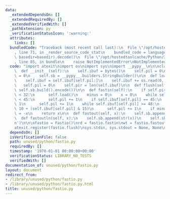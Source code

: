 ```yaml
---
data:
  _extendedDependsOn: []
  _extendedRequiredBy: []
  _extendedVerifiedWith: []
  _pathExtension: py
  _verificationStatusIcon: ':warning:'
  attributes:
    links: []
  bundledCode: "Traceback (most recent call last):\n  File \"/opt/hostedtoolcache/Python/3.8.6/x64/lib/python3.8/site-packages/onlinejudge_verify/documentation/build.py\"\
    , line 71, in _render_source_code_stat\n    bundled_code = language.bundle(stat.path,\
    \ basedir=basedir).decode()\n  File \"/opt/hostedtoolcache/Python/3.8.6/x64/lib/python3.8/site-packages/onlinejudge_verify/languages/python.py\"\
    , line 85, in bundle\n    raise NotImplementedError\nNotImplementedError\n"
  code: "import atexit\nimport os\nimport sys\nimport __pypy__\n\n\nclass Fastio:\n\
    \  def __init__(self):\n    self.ibuf = bytes()\n    self.pil = 0\n    self.pir\
    \ = 0\n    self.sb = __pypy__.builders.StringBuilder()\n\n  def load(self):\n\
    \    self.ibuf = self.ibuf[self.pil:]\n    self.ibuf += os.read(0, 131072)\n \
    \   self.pil = 0\n    self.pir = len(self.ibuf)\n\n  def flush(self):\n    os.write(1,\
    \ self.sb.build().encode())\n\n  def fastin(self):\n    if self.pir - self.pil\
    \ < 32:\n      self.load()\n    minus = 0\n    x = 0\n    while self.ibuf[self.pil]\
    \ < 45:\n      self.pil += 1\n    if self.ibuf[self.pil] == 45:\n      minus =\
    \ 1\n      self.pil += 1\n    while self.ibuf[self.pil] >= 48:\n      x = x *\
    \ 10 + (self.ibuf[self.pil] & 15)\n      self.pil += 1\n    if minus:\n      x\
    \ = -x\n    return x\n\n  def fastout(self, x):\n    self.sb.append(str(x))\n\n\
    \  def fastoutln(self, x):\n    self.sb.append(str(x))\n    self.sb.append('\\\
    n')\n\n\nfastio = Fastio()\nrd = fastio.fastin\nwt = fastio.fastout\nwtn = fastio.fastoutln\n\
    atexit.register(fastio.flush)\nsys.stdin, sys.stdout = None, None\n"
  dependsOn: []
  isVerificationFile: false
  path: unused/python/fastio.py
  requiredBy: []
  timestamp: '1970-01-01 00:00:00+00:00'
  verificationStatus: LIBRARY_NO_TESTS
  verifiedWith: []
documentation_of: unused/python/fastio.py
layout: document
redirect_from:
- /library/unused/python/fastio.py
- /library/unused/python/fastio.py.html
title: unused/python/fastio.py
---
```

